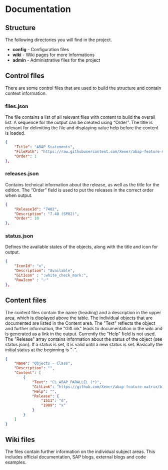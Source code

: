 # Documentation

## Structure
The following directories you will find in the project.

- **config** - Configuration files
- **wiki** - Wiki pages for more Informations
- **admin** - Administrative files for the project

## Control files
There are some control files that are used to build the structure and contain context information.

### files.json
The file contains a list of all relevant files with content to build the overall list. A sequence for the output can be created using “Order”. The title is relevant for delimiting the file and displaying value help before the content is loaded.

```JSON
{
    "Title": "ABAP Statements",
    "FilePath": "https://raw.githubusercontent.com/Xexer/abap-feature-matrix/main/config/abap-statements.json",
    "Order": 1
},
```

### releases.json
Contains technical information about the release, as well as the title for the edition. The “Order” field is used to put the releases in the correct order when output.

```JSON
{
    "ReleaseId": "7402",
    "Description": "7.40 (SP02)",
    "Order": 10
},
```

### status.json
Defines the available states of the objects, along with the title and icon for output.

```JSON
{           
    "IconId": "x",
    "Description": "Available",
    "GitIcon" : ":white_check_mark:",
    "RawIcon" : "✅"
},
```

## Content files
The content files contain the name (heading) and a description in the upper area, which is displayed above the table. The individual objects that are documented are listed in the Content area. The "Text" reflects the object and further information, the "GitLink" leads to documentation in the wiki and is generated as a link in the output. Currently the "Help" field is not used. The "Release" array contains information about the status of the object (see status.json). If a status is set, it is valid until a new status is set. Basically the initial status at the beginning is "-".

```JSON
{
    "Name": "Objects - Class",
    "Description": "",
    "Content": [
        {
            "Text": "CL_ABAP_PARALLEL (*)",
            "GitLink": "https://github.com/Xexer/abap-feature-matrix/blob/main/wiki/objects.md#cl_abap_parallel",
            "Help": "",
            "Release": {
                "1511": "d",
                "1909": "x"
            }
        }
    ]
}
```

## Wiki files
The files contain further information on the individual subject areas. This includes official documentation, SAP blogs, external blogs and code examples.